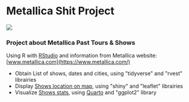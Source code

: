 # Metallica Shit Project

![](https://upload.wikimedia.org/wikipedia/commons/e/ea/Metallica_wordmark.svg)

### Project about Metallica Past Tours & Shows

Using R with [RStudio](https://posit.co/download/rstudio-desktop/) and information from Metallica website: [www.metallica.com](https://www.metallica.com/)

-   Obtain List of shows, dates and cities, using "tidyverse" and "rvest" librairies
-   Display [Shows location on map](https://llangevin.shinyapps.io/met_shows_city_stats_-_to_publish/), using "shiny" and "leaflet" librairies
-   Visualize [Shows stats](https://github.com/llangevin/Metallica/blob/main/quarto/Metallica_Shows_Stats/Metallica_Shows_Stats.md), using [Quarto](https://quarto.org/docs/tools/rstudio.html) and "ggplot2" library
